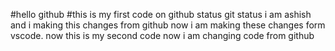 #hello github
#this is my first code on github
status
git status
i am ashish and i making this changes from github
now i am making these changes form vscode.
now this is my second code
now i am changing code from github
